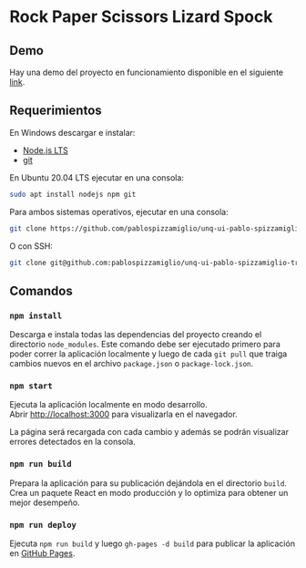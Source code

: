# Rock Paper Scissors Lizard Spock

## Demo

Hay una demo del proyecto en funcionamiento disponible en el siguiente [link](https://pablospizzamiglio.github.io/unq-ui-pablo-spizzamiglio-trabajo-final/).

## Requerimientos

En Windows descargar e instalar:

- [Node.js LTS](https://nodejs.org/en/)
- [git](https://git-scm.com/)

En Ubuntu 20.04 LTS ejecutar en una consola:

```bash
sudo apt install nodejs npm git
```

Para ambos sistemas operativos, ejecutar en una consola:

```bash
git clone https://github.com/pablospizzamiglio/unq-ui-pablo-spizzamiglio-trabajo-final.git
```

O con SSH:

```bash
git clone git@github.com:pablospizzamiglio/unq-ui-pablo-spizzamiglio-trabajo-final.git
```

## Comandos

### `npm install`

Descarga e instala todas las dependencias del proyecto creando el directorio `node_modules`.
Este comando debe ser ejecutado primero para poder correr la aplicación localmente y luego de cada `git pull` que traiga cambios nuevos en el archivo `package.json` o `package-lock.json`.

### `npm start`

Ejecuta la aplicación localmente en modo desarrollo.\
Abrir [http://localhost:3000](http://localhost:3000) para visualizarla en el navegador.

La página será recargada con cada cambio y además se podrán visualizar errores detectados en la consola.

### `npm run build`

Prepara la aplicación para su publicación dejándola en el directorio `build`.\
Crea un paquete React en modo producción y lo optimiza para obtener un mejor desempeño.

### `npm run deploy`

Ejecuta `npm run build` y luego `gh-pages -d build` para publicar la aplicación en [GitHub Pages](https://pages.github.com/).
